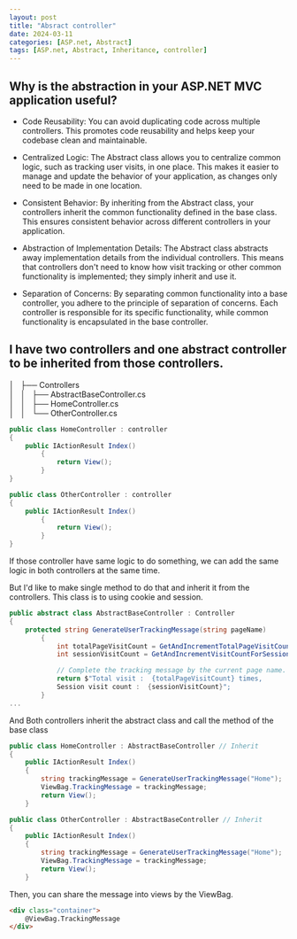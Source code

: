 ```yaml
---
layout: post
title: "Absract controller"
date: 2024-03-11
categories: [ASP.net, Abstract]
tags: [ASP.net, Abstract, Inheritance, controller]
---
```


## Why is the abstraction in your ASP.NET MVC application useful?

- Code Reusability: You can avoid duplicating code across multiple controllers. This promotes code reusability and helps keep your codebase clean and maintainable.

- Centralized Logic: The Abstract class allows you to centralize common logic, such as tracking user visits, in one place. This makes it easier to manage and update the behavior of your application, as changes only need to be made in one location.

- Consistent Behavior: By inheriting from the Abstract class, your controllers inherit the common functionality defined in the base class. This ensures consistent behavior across different controllers in your application.

- Abstraction of Implementation Details: The Abstract class abstracts away implementation details from the individual controllers. This means that controllers don't need to know how visit tracking or other common functionality is implemented; they simply inherit and use it.

- Separation of Concerns: By separating common functionality into a base controller, you adhere to the principle of separation of concerns. Each controller is responsible for its specific functionality, while common functionality is encapsulated in the base controller.

##  I have two controllers and one abstract controller to be inherited from those controllers.

│   ├── Controllers<br>
│   │   ├── AbstractBaseController.cs<br>
│   │   ├── HomeController.cs<br>
│   │   └── OtherController.cs<br>

```csharp
public class HomeController : controller
{
    public IActionResult Index()
        {
            return View();
        }
}
```

```csharp
public class OtherController : controller
{
    public IActionResult Index()
        {
            return View();
        }
}
```

If those controller have same logic to do something, we can add the same logic in both controllers at the same time.

But I'd like to make single method to do that and inherit it from the controllers.
This class is to using cookie and session.

```csharp
public abstract class AbstractBaseController : Controller
{
    protected string GenerateUserTrackingMessage(string pageName)
        {
            int totalPageVisitCount = GetAndIncrementTotalPageVisitCount(pageName);
            int sessionVisitCount = GetAndIncrementVisitCountForSession(pageName);

            // Complete the tracking message by the current page name.
            return $"Total visit :  {totalPageVisitCount} times, 
            Session visit count :  {sessionVisitCount}";
        }
...
```

And Both controllers inherit the abstract class and call the method of the base class

```csharp
public class HomeController : AbstractBaseController // Inherit 
{
    public IActionResult Index()
    {
        string trackingMessage = GenerateUserTrackingMessage("Home");
        ViewBag.TrackingMessage = trackingMessage;
        return View();
    }
```
```csharp
public class OtherController : AbstractBaseController // Inherit 
{
    public IActionResult Index()
    {
        string trackingMessage = GenerateUserTrackingMessage("Home");
        ViewBag.TrackingMessage = trackingMessage;
        return View();
    }
```

Then, you can share the message into views by the ViewBag.

```html
<div class="container">
    @ViewBag.TrackingMessage
</div>
```
